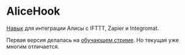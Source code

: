 # AliceHook

[Навык](https://dialogs.yandex.ru/store/skills/85384c00-moj-ispolnitel) для интеграции Алисы с IFTTT, Zapier и Integromat. 

Первая версия делалась на [обучающем стриме](https://www.youtube.com/watch?v=vBg60I3P9Wg). Но текущая уже многим отличается.
